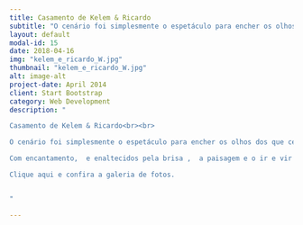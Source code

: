 ```yaml
---
title: Casamento de Kelem & Ricardo
subtitle: "O cenário foi simplesmente o espetáculo para encher os olhos dos que celebraram a reafirmação do AMOR  dos Noivos.."
layout: default
modal-id: 15
date: 2018-04-16
img: "kelem_e_ricardo_W.jpg"
thumbnail: "kelem_e_ricardo_W.jpg"
alt: image-alt
project-date: April 2014
client: Start Bootstrap
category: Web Development
description: "

Casamento de Kelem & Ricardo<br><br>

O cenário foi simplesmente o espetáculo para encher os olhos dos que celebraram a reafirmação do AMOR  dos  Noivos Kelem de Negreiros e Ricardo Altmann, no  último dia 17/11/12 na Praia Devassa e  Cervejaria Via Continental.<br><br>

Com encantamento,  e enaltecidos pela brisa ,  a paisagem e o ir e vir das ondas do mar , a inspiração das belas palavras do Celebrante  Luterano Walter Altmann para com os Noivos ,  fizerem que este  grande  dia fosse celebrado com muita felicidade, e prestigiado por presenças ilustres do Presidente do STF o Ministro Joaquim Barbosa e da atriz Hollywoodiana, Julia Goldani Telles, dessa forma os flashes foram ainda mais intensos pela alegria, descontração e sorrisos dos convidados que lá estiveram.<br><br>

Clique aqui e confira a galeria de fotos.


"

---
```

